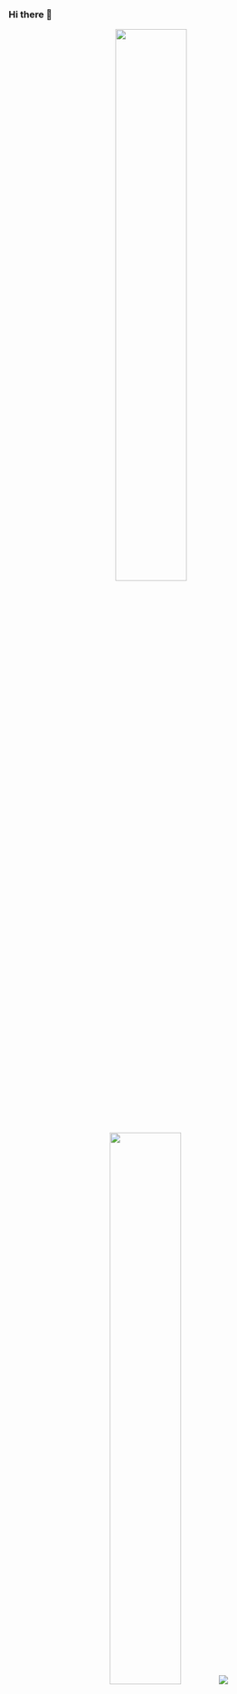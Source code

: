 ### Hi there 👋

<!--
**strelian/strelian** is a ✨ _special_ ✨ repository because its `README.md` (this file) appears on your GitHub profile.

Here are some ideas to get you started:

- 🔭 I’m currently working on ...
- 🌱 I’m currently learning ...
- 👯 I’m looking to collaborate on ...
- 🤔 I’m looking for help with ...
- 💬 Ask me about ...
- 📫 How to reach me: ...
- 😄 Pronouns: ...
- ⚡ Fun fact: ...
-->
<p align="center">
  <img height="50%" width="auto" src ="https://github-readme-stats.vercel.app/api?username=strelian&show_icons=true&count_private=true&theme=synthwave&hide_border=true&hide=issues,contribs&bg_color=00000000">
  <img height="50%" width="auto" src ="https://github-readme-stats.vercel.app/api/top-langs/?username=torvalds&layout=compact&hide_border=true&theme=synthwave&bg_color=00000000&langs_count=6&hide=jupyter%20notebook,tex,css,php">
  <img src ="https://github-readme-streak-stats.herokuapp.com?user=torvalds&theme=synthwave&hide_border=true&background=FFFFFF00">
  <br>
  <br>
</p>


![Anurag's GitHub stats](https://github-readme-stats.vercel.app/api?username=torvalds&show_icons=true&theme=transparent)
